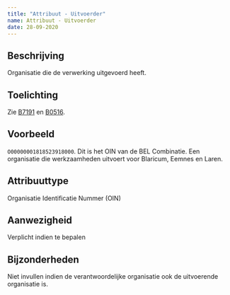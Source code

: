 ```yaml
---
title: "Attribuut - Uitvoerder"
name: Attribuut - Uitvoerder
date: 28-09-2020
---
```


## Beschrijving
Organisatie die de verwerking uitgevoerd heeft.

## Toelichting
Zie [B7191](../../achtergronddocumentatie/ontwerp/artefacten/7191.md) en [B0516](../../achtergronddocumentatie/ontwerp/artefacten/0516.md).

## Voorbeeld
`O00000001818523918000`. Dit is het OIN van de BEL Combinatie. Een organisatie die werkzaamheden uitvoert voor Blaricum, Eemnes en Laren.

## Attribuuttype
Organisatie Identificatie Nummer (OIN)

## Aanwezigheid
Verplicht indien te bepalen

## Bijzonderheden
Niet invullen indien de verantwoordelijke organisatie ook de uitvoerende organisatie is.
